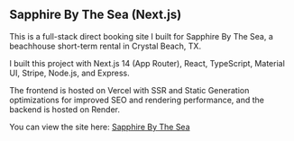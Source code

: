 ## Sapphire By The Sea (Next.js)

This is a full-stack direct booking site I built for Sapphire By The Sea, a beachhouse short-term rental in Crystal Beach, TX.

I built this project with Next.js 14 (App Router), React, TypeScript, Material UI, Stripe, Node.js, and Express.

The frontend is hosted on Vercel with SSR and Static Generation optimizations for improved SEO and rendering performance, and the backend is hosted on Render.

You can view the site here: [Sapphire By The Sea](https://sapphirebytheseatx.com)
